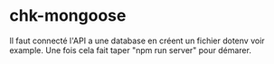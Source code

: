 # chk-mongoose


Il faut connecté l'API a une database en créent un fichier dotenv voir example.
Une fois cela fait taper "npm run server" pour démarer.
